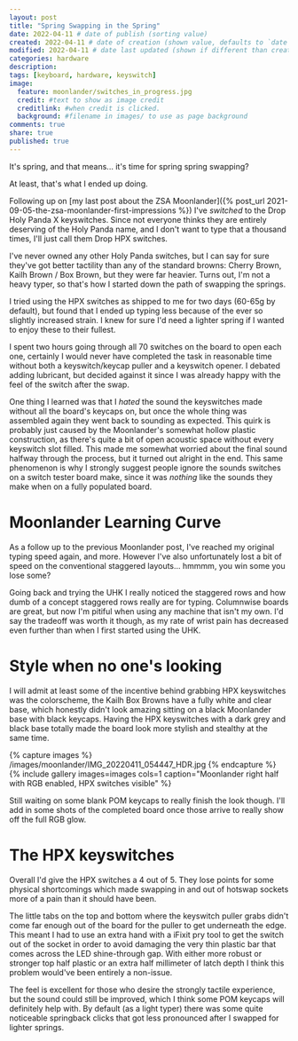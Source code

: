 ```yaml
---
layout: post
title: "Spring Swapping in the Spring"
date: 2022-04-11 # date of publish (sorting value)
created: 2022-04-11 # date of creation (shown value, defaults to `date`)
modified: 2022-04-11 # date last updated (shown if different than created)
categories: hardware
description:
tags: [keyboard, hardware, keyswitch]
image:
  feature: moonlander/switches_in_progress.jpg
  credit: #text to show as image credit
  creditlink: #when credit is clicked.
  background: #filename in images/ to use as page background
comments: true
share: true
published: true
---
```


It's spring, and that means... it's time for spring spring swapping?

At least, that's what I ended up doing.

Following up on [my last post about the ZSA Moonlander]({% post_url 2021-09-05-the-zsa-moonlander-first-impressions %}) I've *switched* to the Drop Holy Panda X keyswitches. Since not everyone thinks they are entirely deserving of the Holy Panda name, and I don't want to type that a thousand times, I'll just call them Drop HPX switches.

I've never owned any other Holy Panda switches, but I can say for sure they've got better tactility than any of the standard browns: Cherry Brown, Kailh Brown / Box Brown, but they were far heavier. Turns out, I'm not a heavy typer, so that's how I started down the path of swapping the springs.


I tried using the HPX switches as shipped to me for two days (60-65g by default), but found that I ended up typing less because of the ever so slightly increased strain. I knew for sure I'd need a lighter spring if I wanted to enjoy these to their fullest.

I spent two hours going through all 70 switches on the board to open each one, certainly I would never have completed the task in reasonable time without both a keyswitch/keycap puller and a keyswitch opener. I debated adding lubricant, but decided against it since I was already happy with the feel of the switch after the swap.

One thing I learned was that I *hated* the sound the keyswitches made without all the board's keycaps on, but once the whole thing was assembled again they went back to sounding as expected. This quirk is probably just caused by the Moonlander's somewhat hollow plastic construction, as there's quite a bit of open acoustic space without every keyswitch slot filled. This made me somewhat worried about the final sound halfway through the process, but it turned out alright in the end. This same phenomenon is why I strongly suggest people ignore the sounds switches on a switch tester board make, since it was *nothing* like the sounds they make when on a fully populated board.

# Moonlander Learning Curve

As a follow up to the previous Moonlander post, I've reached my original typing speed again, and more. However I've also unfortunately lost a bit of speed on the conventional staggered layouts... hmmmm, you win some you lose some?

Going back and trying the UHK I really noticed the staggered rows and how dumb of a concept staggered rows really are for typing. Columnwise boards are great, but now I'm pitiful when using any machine that isn't my own. I'd say the tradeoff was worth it though, as my rate of wrist pain has decreased even further than when I first started using the UHK.

# Style when no one's looking

I will admit at least some of the incentive behind grabbing HPX keyswitches was the colorscheme, the Kailh Box Browns have a fully white and clear base, which honestly didn't look amazing sitting on a black Moonlander base with black keycaps. Having the HPX keyswitches with a dark grey and black base totally made the board look more stylish and stealthy at the same time.

{% capture images %}
  /images/moonlander/IMG_20220411_054447_HDR.jpg
{% endcapture %}
{% include gallery images=images cols=1 caption="Moonlander right half with RGB enabled, HPX switches visible" %}

Still waiting on some blank POM keycaps to really finish the look though. I'll add in some shots of the completed board once those arrive to really show off the full RGB glow.

# The HPX keyswitches

Overall I'd give the HPX switches a 4 out of 5. They lose points for some physical shortcomings which made swapping in and out of hotswap sockets more of a pain than it should have been.

The little tabs on the top and bottom where the keyswitch puller grabs didn't come far enough out of the board for the puller to get underneath the edge. This meant I had to use an extra hand with a iFixit pry tool to get the switch out of the socket in order to avoid damaging the very thin plastic bar that comes across the LED shine-through gap. With either more robust or stronger top half plastic or an extra half millimeter of latch depth I think this problem would've been entirely a non-issue.

The feel is excellent for those who desire the strongly tactile experience, but the sound could still be improved, which I think some POM keycaps will definitely help with. By default (as a light typer) there was some quite noticeable springback clicks that got less pronounced after I swapped for lighter springs.
